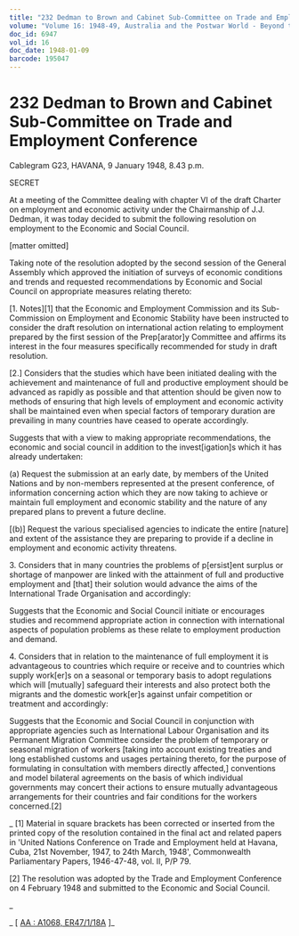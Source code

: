 ```yaml
---
title: "232 Dedman to Brown and Cabinet Sub-Committee on Trade and Employment Conference"
volume: "Volume 16: 1948-49, Australia and the Postwar World - Beyond the Region"
doc_id: 6947
vol_id: 16
doc_date: 1948-01-09
barcode: 195047
---
```


# 232 Dedman to Brown and Cabinet Sub-Committee on Trade and Employment Conference

Cablegram G23, HAVANA, 9 January 1948, 8.43 p.m.

SECRET

At a meeting of the Committee dealing with chapter VI of the draft Charter on employment and economic activity under the Chairmanship of J.J. Dedman, it was today decided to submit the following resolution on employment to the Economic and Social Council.

[matter omitted]

Taking note of the resolution adopted by the second session of the General Assembly which approved the initiation of surveys of economic conditions and trends and requested recommendations by Economic and Social Council on appropriate measures relating thereto:

[1. Notes][1] that the Economic and Employment Commission and its Sub-Commission on Employment and Economic Stability have been instructed to consider the draft resolution on international action relating to employment prepared by the first session of the Prep[arator]y Committee and affirms its interest in the four measures specifically recommended for study in draft resolution.

[2.] Considers that the studies which have been initiated dealing with the achievement and maintenance of full and productive employment should be advanced as rapidly as possible and that attention should be given now to methods of ensuring that high levels of employment and economic activity shall be maintained even when special factors of temporary duration are prevailing in many countries have ceased to operate accordingly.

Suggests that with a view to making appropriate recommendations, the economic and social council in addition to the invest[igation]s which it has already undertaken:

(a) Request the submission at an early date, by members of the United Nations and by non-members represented at the present conference, of information concerning action which they are now taking to achieve or maintain full employment and economic stability and the nature of any prepared plans to prevent a future decline.

[(b)] Request the various specialised agencies to indicate the entire [nature] and extent of the assistance they are preparing to provide if a decline in employment and economic activity threatens.

3\. Considers that in many countries the problems of p[ersist]ent surplus or shortage of manpower are linked with the attainment of full and productive employment and [that] their solution would advance the aims of the International Trade Organisation and accordingly:

Suggests that the Economic and Social Council initiate or encourages studies and recommend appropriate action in connection with international aspects of population problems as these relate to employment production and demand.

4\. Considers that in relation to the maintenance of full employment it is advantageous to countries which require or receive and to countries which supply work[er]s on a seasonal or temporary basis to adopt regulations which will [mutually] safeguard their interests and also protect both the migrants and the domestic work[er]s against unfair competition or treatment and accordingly:

Suggests that the Economic and Social Council in conjunction with appropriate agencies such as International Labour Organisation and its Permanent Migration Committee consider the problem of temporary or seasonal migration of workers [taking into account existing treaties and long established customs and usages pertaining thereto, for the purpose of formulating in consultation with members directly affected,] conventions and model bilateral agreements on the basis of which individual governments may concert their actions to ensure mutually advantageous arrangements for their countries and fair conditions for the workers concerned.[2]

_ [1] Material in square brackets has been corrected or inserted from the printed copy of the resolution contained in the final act and related papers in 'United Nations Conference on Trade and Employment held at Havana, Cuba, 21st November, 1947, to 24th March, 1948', Commonwealth Parliamentary Papers, 1946-47-48, vol. II, P/P 79.

[2] The resolution was adopted by the Trade and Employment Conference on 4 February 1948 and submitted to the Economic and Social Council.

_

_ [ [AA : A1068, ER47/1/18A](http://www.naa.gov.au/cgi-bin/Search?O=I&Number=195047) ]_

